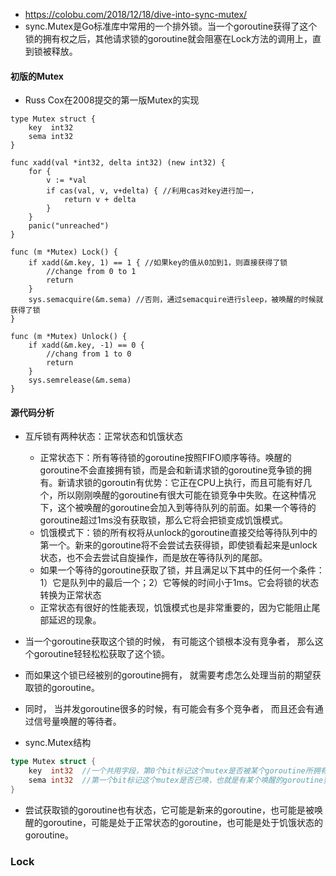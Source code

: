+ https://colobu.com/2018/12/18/dive-into-sync-mutex/
+ sync.Mutex是Go标准库中常用的一个排外锁。当一个goroutine获得了这个锁的拥有权之后，其他请求锁的goroutine就会阻塞在Lock方法的调用上，直到锁被释放。

#### 初版的Mutex
+ Russ Cox在2008提交的第一版Mutex的实现
```golang
type Mutex struct {
	key  int32
	sema int32
}

func xadd(val *int32, delta int32) (new int32) {
	for {
		v := *val
		if cas(val, v, v+delta) { //利用cas对key进行加一，
			return v + delta
		}
	}
	panic("unreached")
}

func (m *Mutex) Lock() {
	if xadd(&m.key, 1) == 1 { //如果key的值从0加到1，则直接获得了锁
		//change from 0 to 1
		return
	}
	sys.semacquire(&m.sema) //否则，通过semacquire进行sleep，被唤醒的时候就获得了锁
}

func (m *Mutex) Unlock() {
	if xadd(&m.key, -1) == 0 {
		//chang from 1 to 0
		return
	}
	sys.semrelease(&m.sema)
}
```
#### 源代码分析
+ 互斥锁有两种状态：正常状态和饥饿状态
  * 正常状态下：所有等待锁的goroutine按照FIFO顺序等待。唤醒的goroutine不会直接拥有锁，而是会和新请求锁的goroutine竞争锁的拥有。新请求锁的goroutin有优势：它正在CPU上执行，而且可能有好几个，所以刚刚唤醒的goroutine有很大可能在锁竞争中失败。在这种情况下，这个被唤醒的goroutine会加入到等待队列的前面。如果一个等待的goroutine超过1ms没有获取锁，那么它将会把锁变成饥饿模式。
  * 饥饿模式下：锁的所有权将从unlock的goroutine直接交给等待队列中的第一个。新来的goroutine将不会尝试去获得锁，即使锁看起来是unlock状态，也不会去尝试自旋操作，而是放在等待队列的尾部。
  * 如果一个等待的goroutine获取了锁，并且满足以下其中的任何一个条件：1）它是队列中的最后一个；2）它等候的时间小于1ms。它会将锁的状态转换为正常状态
  * 正常状态有很好的性能表现，饥饿模式也是非常重要的，因为它能阻止尾部延迟的现象。

+ 当一个goroutine获取这个锁的时候， 有可能这个锁根本没有竞争者， 那么这个goroutine轻轻松松获取了这个锁。
+ 而如果这个锁已经被别的goroutine拥有， 就需要考虑怎么处理当前的期望获取锁的goroutine。
+ 同时， 当并发goroutine很多的时候，有可能会有多个竞争者， 而且还会有通过信号量唤醒的等待者。

+ sync.Mutex结构
```go
type Mutex struct {
	key  int32  //一个共用字段，第0个bit标记这个mutex是否被某个goroutine所拥有，0: 未被锁
	sema int32  //第一个bit标记这个mutex是否已唤，也就是有某个唤醒的goroutine要尝试获取锁；第2个bit标记这个mutex状态，1:表明此锁处于饥饿状态
}
```
+ 尝试获取锁的goroutine也有状态，它可能是新来的goroutine，也可能是被唤醒的goroutine，可能是处于正常状态的goroutine，也可能是处于饥饿状态的goroutine。

### Lock

